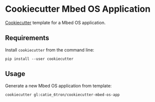 # Cookiecutter Mbed OS Application

[Cookiecutter](https://github.com/audreyr/cookiecutter) template for a Mbed OS
application.

## Requirements

Install `cookiecutter` from the command line:

```shell
pip install --user cookiecutter
```

## Usage

Generate a new Mbed OS application from template:

```
cookiecutter gl:catie_6tron/cookiecutter-mbed-os-app
```
